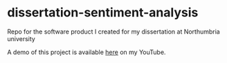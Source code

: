 # dissertation-sentiment-analysis
Repo for the software product I created for my dissertation at Northumbria university 

A demo of this project is available [here](https://www.youtube.com/watch?v=N3Is_yMJ5Zk) on my YouTube.
